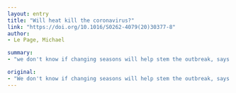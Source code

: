 ```yaml
---
layout: entry
title: "Will heat kill the coronavirus?"
link: "https://doi.org/10.1016/S0262-4079(20)30377-8"
author:
- Le Page, Michael

summary:
- "we don't know if changing seasons will help stem the outbreak, says Michael Le Page says. We'd like changing seasons to help stem outbreak. Changing seasons won't help if the outbreak will help, says Le Page. It's not clear if a change season will help. The outbreak is likely to be a problem, says Page, a spokesman. There isn't a time to change seasons.. if it's time to be changing seasons, says if changes will help the outbreak if we'll help a new season. the outbreak is not."

original:
- "We don't know if changing seasons will help stem the outbreak, says Michael Le Page"
---
```



